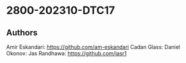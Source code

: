 # 2800-202310-DTC17

## Authors
Amir Eskandari: https://github.com/am-eskandari
Cadan Glass:
Daniel Okonov:
Jas Randhawa: https://github.com/jasr1